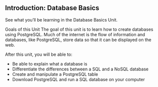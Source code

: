 ## Introduction: Database Basics

See what you’ll be learning in the Database Basics Unit.

Goals of this Unit
The goal of this unit is to learn how to create databases using PostgreSQL. Much of the internet is the flow of information and databases, like PostgreSQL, store data so that it can be displayed on the web.

After this unit, you will be able to:

- Be able to explain what a database is
- Differentiate the differences between a SQL and a NoSQL database
- Create and manipulate a PostgreSQL table
- Download PostgreSQL and run a SQL database on your computer
